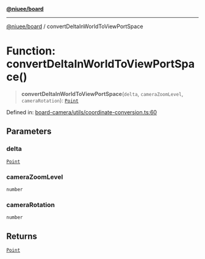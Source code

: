 [**@niuee/board**](../README.md)

***

[@niuee/board](../globals.md) / convertDeltaInWorldToViewPortSpace

# Function: convertDeltaInWorldToViewPortSpace()

> **convertDeltaInWorldToViewPortSpace**(`delta`, `cameraZoomLevel`, `cameraRotation`): [`Point`](../type-aliases/Point.md)

Defined in: [board-camera/utils/coordinate-conversion.ts:60](https://github.com/niuee/board/blob/cc09a87e934160adef876c4e11d51fd97e78653d/src/board-camera/utils/coordinate-conversion.ts#L60)

## Parameters

### delta

[`Point`](../type-aliases/Point.md)

### cameraZoomLevel

`number`

### cameraRotation

`number`

## Returns

[`Point`](../type-aliases/Point.md)
